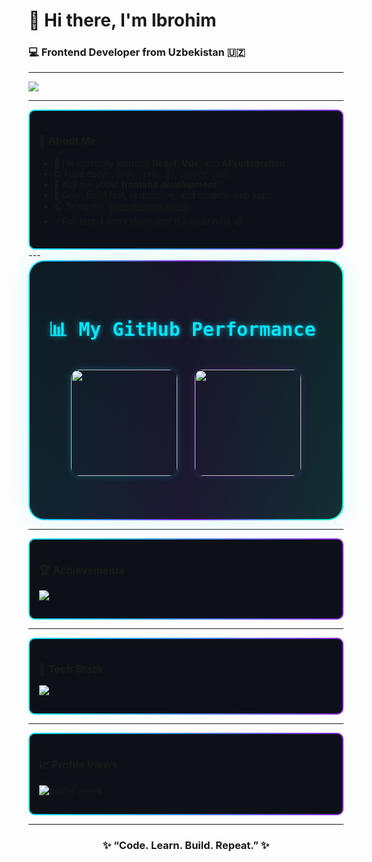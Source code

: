 <h1 align="start">👋 Hi there, I'm Ibrohim</h1>
<h3 align="start">💻 Frontend Developer from Uzbekistan 🇺🇿</h3>

---

<p align="start">
  <img src="https://readme-typing-svg.herokuapp.com?font=Fira+Code&pause=1000&color=00E7FF&center=true&vCenter=true&width=500&lines=Frontend+Developer;Vue+%7C+React+%7C+JavaScript+%7C+HTML+%7C+CSS;Always+learning+new+things!"/>
</p>

---

<div align="start" style="border: 2px solid transparent; background: linear-gradient(#0d1117, #0d1117) padding-box, linear-gradient(90deg, #00e7ff, #8a2be2) border-box; border-radius: 10px; padding: 15px;">

### 🚀 About Me
- 🌱 I’m currently learning **React**, **Vue**, and **API integration**
- ⚙️ I use daily: `.html`, `.css`, `.js`, `.react`, `.vue`
- 💬 Ask me about **frontend development**
- 🎯 Goal: Build fast, responsive, and modern web apps
- 📫 Telegram: [@ibrohimqosimovx](https://t.me/Qosimov47)
- ⚡ Fun fact: *I don’t sleep until the code runs 😄*

</div>
---
<div align="start" style="
  position: relative;
  border: 2.5px solid transparent;
  background: linear-gradient(145deg, rgba(13,17,23,0.95), rgba(20,25,35,0.9)) padding-box,
              linear-gradient(90deg, #00e7ff, #8a2be2, #00ffcc) border-box;
  border-radius: 25px;
  padding: 45px 30px;
  box-shadow: 0 0 35px rgba(0, 231, 255, 0.15);
  color: #d7f9ff;
  font-family: 'Fira Code', monospace;
  backdrop-filter: blur(8px);
  transition: all 0.4s ease-in-out;
">
  
  <h2 style="font-size: 30px; font-weight: 800; color: #00e7ff; margin-bottom: 25px; text-shadow: 0 0 10px rgba(0,231,255,0.6);">
    📊 My GitHub Performance
  </h2>


<p align="center">
  <img 
    src="https://github-readme-stats.vercel.app/api?username=ibrohim3&show_icons=true&theme=tokyonight&count_private=true&hide_border=true" 
    height="170" 
    style="margin: 10px; display: inline-block; border-radius: 14px; box-shadow: 0 0 12px rgba(0,231,255,0.25);" 
  />
  <img 
    src="https://github-readme-streak-stats-salesp07.vercel.app/?user=ibrohim3&theme=tokyonight&hide_border=true&border_radius=15" 
    height="170" 
    style="margin: 10px; display: inline-block; border-radius: 14px; box-shadow: 0 0 12px rgba(138,43,226,0.25);" 
  />
</p>






</div>



---

<div align="start" style="border: 2px solid transparent; background: linear-gradient(#0d1117, #0d1117) padding-box, linear-gradient(90deg, #00e7ff, #8a2be2) border-box; border-radius: 10px; padding: 15px;">

### 🏆 Achievements
<p align="start">
  <img src="https://github-profile-trophy.vercel.app/?username=ibrohim3&theme=tokyonight&no-frame=true&margin-w=10&margin-h=10&column=6" />
</p>

</div>

---

<div align="start" style="border: 2px solid transparent; background: linear-gradient(#0d1117, #0d1117) padding-box, linear-gradient(90deg, #00e7ff, #8a2be2) border-box; border-radius: 10px; padding: 15px;">

### 🧠 Tech Stack
<p align="start">
  <img src="https://skillicons.dev/icons?i=html,css,js,react,vue,git,github,vscode" />
</p>

</div>

---

<div align="start" style="border: 2px solid transparent; background: linear-gradient(#0d1117, #0d1117) padding-box, linear-gradient(90deg, #00e7ff, #8a2be2) border-box; border-radius: 10px; padding: 15px;">

### 📈 Profile Views
<p align="start">
  <img src="https://komarev.com/ghpvc/?username=ibrohim3&label=Profile%20Views&color=00e7ff&style=flat-square" alt="profile views"/>
</p>

</div>

---

<h3 align="center">✨ “Code. Learn. Build. Repeat.” ✨</h3>
